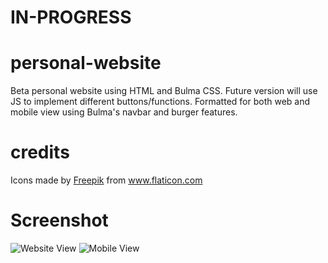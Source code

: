 # IN-PROGRESS

# personal-website

Beta personal website using HTML and Bulma CSS. Future version will use JS to implement different buttons/functions.
Formatted for both web and mobile view using Bulma's navbar and burger features.

# credits

<div>Icons made by <a href="https://www.flaticon.com/authors/freepik" title="Freepik">Freepik</a> from <a href="https://www.flaticon.com/"             title="Flaticon">www.flaticon.com</a></div>

# Screenshot
![Website View](images/webview)
![Mobile View](images/mobileview)
